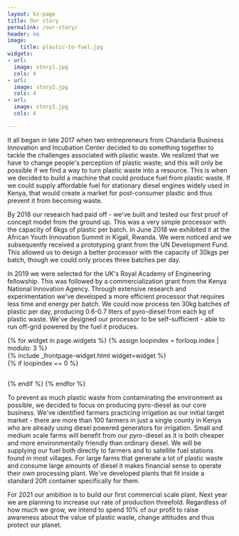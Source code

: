 ```yaml
---
layout: kz-page
title: Our story
permalink: /our-story/
header: no
image:
    title: plastic-to-fuel.jpg
widgets:
- url: 
  image: story1.jpg
  cols: 4
- url: 
  image: story2.jpg
  cols: 4
- url: 
  image: story3.jpg
  cols: 4

---
```


<!-- how it all started -->
It all began in late 2017 when two entrepreneurs from Chandaria Business Innovation and Incubation Center decided to do something together to tackle the challenges associated with plastic waste. 
We realized that we have to change people's perception of plastic waste; and this will only be possible if we find a way to turn plastic waste into a resource. 
This is when we decided to build a machine that could produce fuel from plastic waste.
If we could supply affordable fuel for stationary diesel engines widely used in Kenya, that would create a market for post-consumer plastic and thus prevent it from becoming waste.


<!-- prototyping -->
By 2018 our research had paid off - we've built and tested our first proof of concept model from the ground up. 
This was a very simple processor with the capacity of 6kgs of plastic per batch. 
In June 2018 we exhibited it at the African Youth Innovation Summit in Kigali, Rwanda. 
We were noticed and we subsequently received a prototyping grant from the UN Development Fund.
This allowed us to design a better processor with the capacity of 30kgs per batch, though we could only proces three batches per day.


<!-- commercialization -->
In 2019 we were selected for the UK's Royal Academy of Engineering fellowship.
This was followed by a commercialization grant from the Kenya National Innovation Agency.
Through extensive research and experimentation we've developed a more efficient processor that requires less time and energy per batch. 
We could now process ten 30kg batches of plastic per day, producing 0.6-0.7 liters of pyro-diesel from each kg of plastic waste.
We've designed our processor to be self-sufficient - able to run off-grid powered by the fuel it produces.

<div class="row">
  {% for widget in page.widgets %}
    {% assign loopindex = forloop.index | modulo: 3 %}
    <div id="{{ widget.anchor }}">{% include _frontpage-widget.html widget=widget %}</div>
    {% if loopindex == 0 %}
  <hr style="height:1px; visibility:hidden;" /> <!-- Prevents long first column items from pushing new rows to the right -->
    {% endif %}
  {% endfor %}
</div>

<!-- target market -->
To prevent as much plastic waste from contaminating the environment as possible, we decided to focus on producing pyro-diesel as our core business.
We've identified farmers practicing irrigation as our initial target market - there are more than 100 farmers in just a single county in Kenya who are already using diesel powered generators for irrigation.
Small and medium scale farms will benefit from our pyro-diesel as it is both cheaper and more environmentally friendly than ordinary diesel.
We will be supplying our fuel both directly to farmers and to satellite fuel stations found in most villages. 
For large farms that generate a lot of plastic waste and consume large amounts of diesel it makes financial sense to operate their own processing plant.
We've developed plants that fit inside a standard 20ft container specifically for them.


<!-- 2021 -->
For 2021 our ambition is to build our first commercial scale plant. <!-- and process 1,000,000 tonnes of plastic waste into 650,000 liters of pyro-diesel. --> 
Next year we are planning to increase our rate of production threefold. 
Regardless of how much we grow, we intend to spend 10% of our profit to raise awareness about the value of plastic waste, change attitudes and thus protect our planet.
